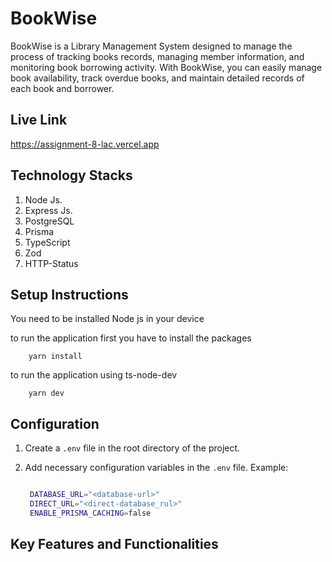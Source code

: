 # BookWise

BookWise is a Library Management System designed to manage the process of tracking books records, managing member information, and monitoring book borrowing activity. With BookWise, you can easily manage book availability, track overdue books, and maintain detailed records of each book and borrower.

## Live Link

https://assignment-8-lac.vercel.app

## Technology Stacks

1. Node Js.
2. Express Js.
3. PostgreSQL
4. Prisma
5. TypeScript
6. Zod
7. HTTP-Status

## Setup Instructions

You need to be installed Node js in your device

to run the application first you have to install the packages

```
    yarn install
```

to run the application using ts-node-dev

```
    yarn dev
```

## Configuration

1. Create a `.env` file in the root directory of the project.
2. Add necessary configuration variables in the `.env` file.
   Example:

   ```bash

    DATABASE_URL="<database-url>"
    DIRECT_URL="<direct-database_rul>"
    ENABLE_PRISMA_CACHING=false
   ```

## Key Features and Functionalities
